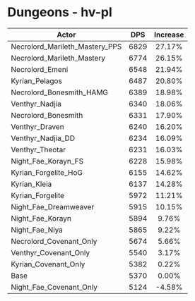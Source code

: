 # Dungeons - hv-pl
| Actor | DPS | Increase |
|---|:---:|:---:|
|Necrolord_Marileth_Mastery_PPS|6829|27.17%|
|Necrolord_Marileth_Mastery|6774|26.15%|
|Necrolord_Emeni|6548|21.94%|
|Kyrian_Pelagos|6487|20.80%|
|Necrolord_Bonesmith_HAMG|6389|18.98%|
|Venthyr_Nadjia|6340|18.06%|
|Necrolord_Bonesmith|6331|17.90%|
|Venthyr_Draven|6240|16.20%|
|Venthyr_Nadjia_DD|6234|16.09%|
|Venthyr_Theotar|6231|16.03%|
|Night_Fae_Korayn_FS|6228|15.98%|
|Kyrian_Forgelite_HoG|6155|14.62%|
|Kyrian_Kleia|6137|14.28%|
|Kyrian_Forgelite|5972|11.21%|
|Night_Fae_Dreamweaver|5915|10.15%|
|Night_Fae_Korayn|5894|9.76%|
|Night_Fae_Niya|5865|9.22%|
|Necrolord_Covenant_Only|5674|5.66%|
|Venthyr_Covenant_Only|5540|3.17%|
|Kyrian_Covenant_Only|5382|0.22%|
|Base|5370|0.00%|
|Night_Fae_Covenant_Only|5124|-4.58%|
